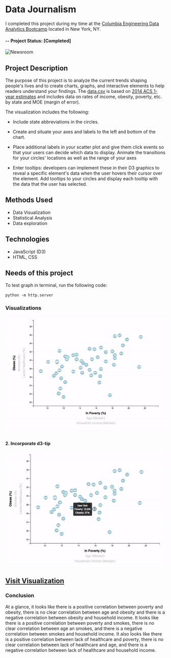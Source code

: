﻿# Data Journalism 

I completed this project during my time at the [Columbia Engineering Data Analytics Bootcamp](https://bootcamp.cvn.columbia.edu/data/nyc/landing/?s=Google-Brand&pkw=%2Bdata%20%2Banalytics%20%2Bcolumbia&pcrid=392444639754&pmt=b&utm_source=google&utm_medium=cpc&utm_campaign=%5BS%5D_GRD_Data_Brand_ALL_NYC_BMM_New&utm_term=%2Bdata%20%2Banalytics%20%2Bcolumbia&utm_content=392444639754&s=google&k=%2Bdata%20%2Banalytics%20%2Bcolumbia&gclid=Cj0KCQiA2b7uBRDsARIsAEE9XpFH-2wU0-_7jtxCV_PCkGBR0prlyKtvpF2-nAWU1tO4oYci5h1QStsaAsg5EALw_wcB&gclsrc=aw.ds) located in New York, NY.

#### -- Project Status: [Completed]


![Newsroom](https://media.giphy.com/media/v2xIous7mnEYg/giphy.gif)




## Project Description

The purpose of this project is to analyze the current trends shaping people's lives and to create charts, graphs, and interactive elements to help readers understand your findings. The [data.csv](https://github.com/CarolineDelva/Data_Journalism_D3-Project/tree/master/assets/data) is based on [2014 ACS 1-year estimates](https://factfinder.census.gov/faces/nav/jsf/pages/searchresults.xhtml) and includes data on rates of income, obesity, poverty, etc. by state and MOE (margin of error).

The visualization includes the following:

- Include state abbreviations in the circles.

- Create and situate your axes and labels to the left and bottom of the chart.

- Place additional labels in your scatter plot and give them click events so that your users can decide which data to display. Animate the transitions for your circles' locations as well as the range of your axes

- Enter tooltips: developers can implement these in their D3 graphics to reveal a specific element's data when the user hovers their cursor over the element. Add tooltips to your circles and display each tooltip with the data that the user has selected. 

## Methods Used
* Data Visualization 
* Statistical Analysis
* Data exploration


## Technologies
* JavaScript (D3)
* HTML, CSS


## Needs of this project

To test graph in terminal, run the following code:

```
python -m http.server
```

### Visualizations


![7-animated-scatter](Images/7-animated-scatter.gif)


#### 2. Incorporate d3-tip


![8-tooltip](Images/8-tooltip.gif)


## [Visit Visualization](https://carolinedelva.github.io/Data_Journalism_D3-Project/)




### Conclusion

At a glance, it looks like there is a positive correlation between poverty and obesity, there is no clear correlation between age and obesity and there is a negative correlation between obesity and household income. It looks like there is a positive correlation between poverty and smokes, there is no clear correlation between age an smokes, and there is a negative correlation between smokes and household income. It also looks like there is a positive correlation between lack of healthcare and poverty, there is no clear correlation between lack of healthcare and age, and there is a negative correlation between lack of healthcare and household income.

